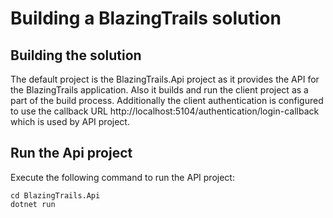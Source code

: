 # Building a BlazingTrails solution

## Building the solution

The default project is the BlazingTrails.Api project as it provides the API for the BlazingTrails application. Also it builds and run the client project as a part of the build process. Additionally the client authentication is configured to use the callback URL http://localhost:5104/authentication/login-callback which is used by API project.

## Run the Api project

Execute the following command to run the API project:

```shell
cd BlazingTrails.Api
dotnet run
```
